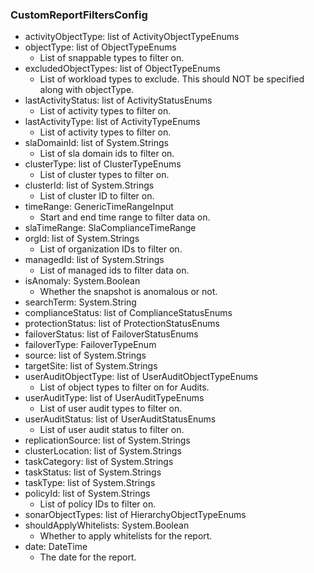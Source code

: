 ### CustomReportFiltersConfig
- activityObjectType: list of ActivityObjectTypeEnums
- objectType: list of ObjectTypeEnums
  - List of snappable types to filter on.
- excludedObjectTypes: list of ObjectTypeEnums
  - List of workload types to exclude. This should NOT be specified along with objectType.
- lastActivityStatus: list of ActivityStatusEnums
  - List of activity types to filter on.
- lastActivityType: list of ActivityTypeEnums
  - List of activity types to filter on.
- slaDomainId: list of System.Strings
  - List of sla domain ids to filter on.
- clusterType: list of ClusterTypeEnums
  - List of cluster types to filter on.
- clusterId: list of System.Strings
  - List of cluster ID to filter on.
- timeRange: GenericTimeRangeInput
  - Start and end time range to filter data on.
- slaTimeRange: SlaComplianceTimeRange
- orgId: list of System.Strings
  - List of organization IDs to filter on.
- managedId: list of System.Strings
  - List of managed ids to filter data on.
- isAnomaly: System.Boolean
  - Whether the snapshot is anomalous or not.
- searchTerm: System.String
- complianceStatus: list of ComplianceStatusEnums
- protectionStatus: list of ProtectionStatusEnums
- failoverStatus: list of FailoverStatusEnums
- failoverType: FailoverTypeEnum
- source: list of System.Strings
- targetSite: list of System.Strings
- userAuditObjectType: list of UserAuditObjectTypeEnums
  - List of object types to filter on for Audits.
- userAuditType: list of UserAuditTypeEnums
  - List of user audit types to filter on.
- userAuditStatus: list of UserAuditStatusEnums
  - List of user audit status to filter on.
- replicationSource: list of System.Strings
- clusterLocation: list of System.Strings
- taskCategory: list of System.Strings
- taskStatus: list of System.Strings
- taskType: list of System.Strings
- policyId: list of System.Strings
  - List of policy IDs to filter on.
- sonarObjectTypes: list of HierarchyObjectTypeEnums
- shouldApplyWhitelists: System.Boolean
  - Whether to apply whitelists for the report.
- date: DateTime
  - The date for the report.
